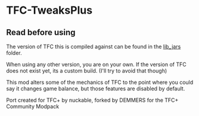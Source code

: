 TFC-TweaksPlus
==========

Read before using
-----------------

The version of TFC this is compiled against can be found in the [lib_jars](lib_jars) folder.

When using any other version, you are on your own. If the version of TFC does not exist yet, its a custom build. (I'll try to avoid that though) 

This mod alters some of the mechanics of TFC to the point where you could say it changes game balance, but those features are disabled by default.

Port created for TFC+ by nuckable, forked by DEMMERS for the TFC+ Community Modpack
